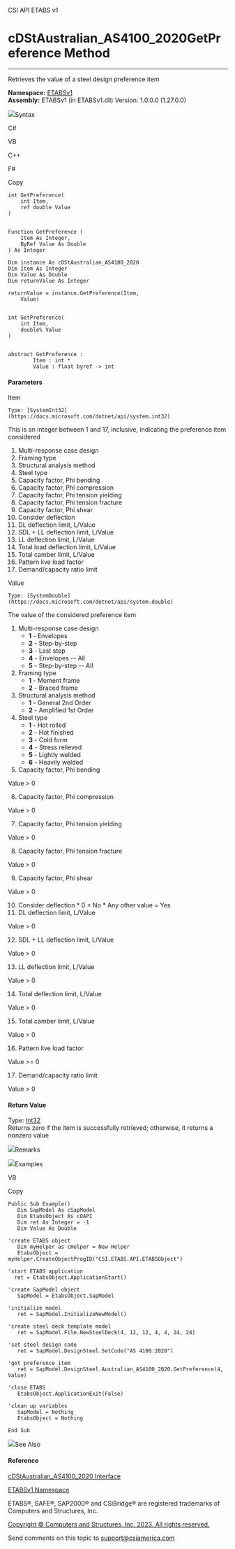 ﻿

CSI API ETABS v1

# cDStAustralian_AS4100_2020GetPreference Method  
  
---  
  
Retrieves the value of a steel design preference item

**Namespace:** [ETABSv1](2780f1b8-2033-5289-2298-1cdb2a7508d9.htm)  
**Assembly:** ETABSv1 (in ETABSv1.dll) Version: 1.0.0.0 (1.27.0.0)

![](../icons/SectionExpanded.png)Syntax

C#

VB

C++

F#

Copy

    
    
    int GetPreference(
    	int Item,
    	ref double Value
    )
    
    
    Function GetPreference ( 
    	Item As Integer,
    	ByRef Value As Double
    ) As Integer
    
    Dim instance As cDStAustralian_AS4100_2020
    Dim Item As Integer
    Dim Value As Double
    Dim returnValue As Integer
    
    returnValue = instance.GetPreference(Item, 
    	Value)
    
    
    int GetPreference(
    	int Item, 
    	double% Value
    )
    
    
    abstract GetPreference : 
            Item : int * 
            Value : float byref -> int 
    

#### Parameters

Item

    Type: [SystemInt32](https://docs.microsoft.com/dotnet/api/system.int32)  
This is an integer between 1 and 17, inclusive, indicating the preference item
considered

  1. Multi-response case design
  2. Framing type
  3. Structural analysis method
  4. Steel type
  5. Capacity factor, Phi bending
  6. Capacity factor, Phi compression
  7. Capacity factor, Phi tension yielding
  8. Capacity factor, Phi tension fracture
  9. Capacity factor, Phi shear
  10. Consider deflection
  11. DL deflection limit, L/Value
  12. SDL + LL deflection limit, L/Value
  13. LL deflection limit, L/Value
  14. Total load deflection limit, L/Value
  15. Total camber limit, L/Value
  16. Pattern live load factor
  17. Demand/capacity ratio limit

Value

    Type: [SystemDouble](https://docs.microsoft.com/dotnet/api/system.double)  
The value of the considered preference item

  1. Multi-response case design 
     * **1** \- Envelopes
     * **2** \- Step-by-step
     * **3** \- Last step
     * **4** \- Envelopes -- All
     * **5** \- Step-by-step -- All
  2. Framing type 
     * **1** \- Moment frame
     * **2** \- Braced frame
  3. Structural analysis method 
     * **1** \- General 2nd Order
     * **2** \- Amplified 1st Order
  4. Steel type 
     * **1** \- Hot rolled
     * **2** \- Hot finished
     * **3** \- Cold form
     * **4** \- Stress relieved
     * **5** \- Lightly welded
     * **6** \- Heavily welded
  5. Capacity factor, Phi bending 

Value > 0

  6. Capacity factor, Phi compression 

Value > 0

  7. Capacity factor, Phi tension yielding 

Value > 0

  8. Capacity factor, Phi tension fracture 

Value > 0

  9. Capacity factor, Phi shear 

Value > 0

  10. Consider deflection 
     * 0 = No
     * Any other value = Yes 
  11. DL deflection limit, L/Value 

Value > 0

  12. SDL + LL deflection limit, L/Value 

Value > 0

  13. LL deflection limit, L/Value 

Value > 0

  14. Total deflection limit, L/Value 

Value > 0

  15. Total camber limit, L/Value 

Value > 0

  16. Pattern live load factor 

Value >= 0

  17. Demand/capacity ratio limit 

Value > 0

#### Return Value

Type: [Int32](https://docs.microsoft.com/dotnet/api/system.int32)  
Returns zero if the item is successfully retrieved; otherwise, it returns a
nonzero value

![](../icons/SectionExpanded.png)Remarks

![](../icons/SectionExpanded.png)Examples

VB

Copy

    
    
    Public Sub Example()
       Dim SapModel As cSapModel
       Dim EtabsObject As cOAPI
       Dim ret As Integer = -1
       Dim Value As Double
    
    'create ETABS object
       Dim myHelper as cHelper = New Helper
       EtabsObject = myHelper.CreateObjectProgID("CSI.ETABS.API.ETABSObject")
    
    'start ETABS application
      ret = EtabsObject.ApplicationStart()
    
    'create SapModel object
       SapModel = EtabsObject.SapModel
    
    'initialize model
       ret = SapModel.InitializeNewModel()
    
    'create steel deck template model
       ret = SapModel.File.NewSteelDeck(4, 12, 12, 4, 4, 24, 24)
    
    'set steel design code
       ret = SapModel.DesignSteel.SetCode("AS 4100:2020")
    
    'get preference item
       ret = SapModel.DesignSteel.Australian_AS4100_2020.GetPreference(4, Value)
    
    'close ETABS
       EtabsObject.ApplicationExit(False)
    
    'clean up variables
       SapModel = Nothing
       EtabsObject = Nothing
    
    End Sub

![](../icons/SectionExpanded.png)See Also

#### Reference

[cDStAustralian_AS4100_2020
Interface](0c973b59-70d0-a571-cb4f-781867a9a7eb.htm)

[ETABSv1 Namespace](2780f1b8-2033-5289-2298-1cdb2a7508d9.htm)

ETABS®, SAFE®, SAP2000® and CSiBridge® are registered trademarks of Computers
and Structures, Inc.  

[Copyright © Computers and Structures, Inc. 2023. All rights
reserved.](http://www.csiamerica.com)

Send comments on this topic to
[support@csiamerica.com](mailto:support%40csiamerica.com?Subject=CSI%20API%20ETABS%20v1)

